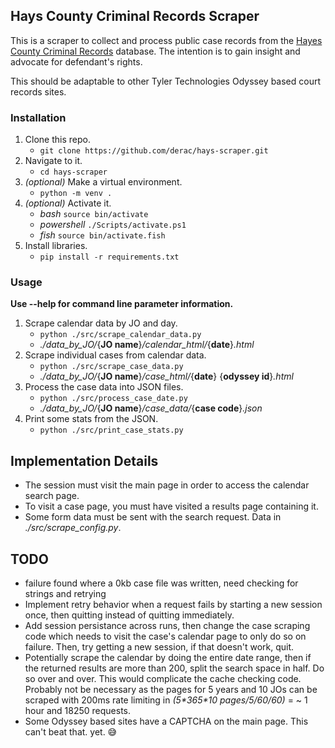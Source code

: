 ## Hays County Criminal Records Scraper

This is a scraper to collect and process public case records from the [Hayes County Criminal Records](http://public.co.hays.tx.us/) database. The intention is to gain insight and advocate for defendant's rights.

This should be adaptable to other Tyler Technologies Odyssey based court records sites.

### Installation

1. Clone this repo.
   - `git clone https://github.com/derac/hays-scraper.git`
1. Navigate to it.
   - `cd hays-scraper`
1. _(optional)_ Make a virtual environment.
   - `python -m venv .`
1. _(optional)_ Activate it.
   - _bash_ `source bin/activate`
   - _powershell_ `./Scripts/activate.ps1`
   - _fish_ `source bin/activate.fish`
1. Install libraries.
   - `pip install -r requirements.txt`

### Usage

**Use --help for command line parameter information.**

1. Scrape calendar data by JO and day.
   - `python ./src/scrape_calendar_data.py`
   - _./data_by_JO/_{**JO name**}_/calendar_html/_{**date**}_.html_
1. Scrape individual cases from calendar data.
   - `python ./src/scrape_case_data.py`
   - _./data_by_JO/_{**JO name**}_/case_html/_{**date**} {**odyssey id**}_.html_
1. Process the case data into JSON files.
   - `python ./src/process_case_date.py`
   - _./data_by_JO/_{**JO name**}_/case_data/_{**case code**}_.json_
1. Print some stats from the JSON.
   - `python ./src/print_case_stats.py`

## Implementation Details

- The session must visit the main page in order to access the calendar search page.
- To visit a case page, you must have visited a results page containing it.
- Some form data must be sent with the search request. Data in _./src/scrape_config.py_.

## TODO

- failure found where a 0kb case file was written, need checking for strings and retrying
- Implement retry behavior when a request fails by starting a new session once, then quitting instead of quitting immediately.
- Add session persistance across runs, then change the case scraping code which needs to visit the case's calendar page to only do so on failure. Then, try getting a new session, if that doesn't work, quit.
- Potentially scrape the calendar by doing the entire date range, then if the returned results are more than 200, split the search space in half. Do so over and over. This would complicate the cache checking code. Probably not be necessary as the pages for 5 years and 10 JOs can be scraped with 200ms rate limiting in _(5\*365\*10 pages/5/60/60)_ = ~ 1 hour and 18250 requests.
- Some Odyssey based sites have a CAPTCHA on the main page. This can't beat that. yet. 😅
